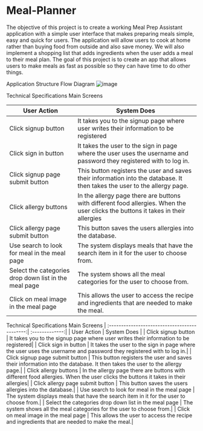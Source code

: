 # Meal-Planner

The objective of this project is to create a working Meal Prep Assistant application with a simple user interface that makes preparing meals simple, easy and quick for users.
The application will allow users to cook at home rather than buying food from outside and also save money. We will also implement a shopping list that adds ingredients when the user adds a meal to their meal plan. 
The goal of this project is to create an app that allows users to make meals as fast as possible so they can have time to do other things.


Application Structure Flow Diagram
![image](https://user-images.githubusercontent.com/32312941/113820213-3bf37480-972f-11eb-967f-004d36ef0fa6.png)

Technical Specifications Main Screens

| User Action  | System Does  |
| ------------- | ------------- |
| Click signup button                           | It takes you to the signup page where user writes their information to be registered|
| Click sign in button                          | It takes the user to the sign in page where the user uses the username and password they registered with to log in.|
| Click signup page submit button               | This button  registers the user and saves their information into the database. It then takes the user to the allergy page.|
| Click allergy buttons                         | In the allergy page there are buttons with different food allergies. When the user clicks the buttons it takes in their allergies|
| Click allergy page submit button              | This button saves the users allergies into the database.|
| Use search to look for meal in the meal page  | The system displays meals that have the search item in it for the user to choose from.|
| Select the categories drop down list in the meal page | The system shows all the meal categories for the user to choose from.|
| Click on meal image in the meal page | This allows the user to access the recipe and ingredients that are needed to make the meal.|


Technical Specifications Main Screens
| :--------------------------------------------:| :-------------:|
| User Action                                   | System Does    |
| Click signup button                           | It takes you to the signup page where user writes their information to be registered|
| Click sign in button                          | It takes the user to the sign in page where the user uses the username and password they registered with to log in.|
| Click signup page submit button               | This button  registers the user and saves their information into the database. It then takes the user to the allergy page.|
| Click allergy buttons                         | In the allergy page there are buttons with different food allergies. When the user clicks the buttons it takes in their allergies|
| Click allergy page submit button              | This button saves the users allergies into the database.|
| Use search to look for meal in the meal page  | The system displays meals that have the search item in it for the user to choose from.|
| Select the categories drop down list in the meal page | The system shows all the meal categories for the user to choose from.|
| Click on meal image in the meal page | This allows the user to access the recipe and ingredients that are needed to make the meal.|
